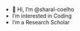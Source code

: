 - 👋 Hi, I’m @sharal-coelho
- I’m interested in Coding
- I’m a Research Scholar



<!---
sharal-coelho/sharal-coelho is a ✨ special ✨ repository because its `README.md` (this file) appears on your GitHub profile.
You can click the Preview link to take a look at your changes.
--->
